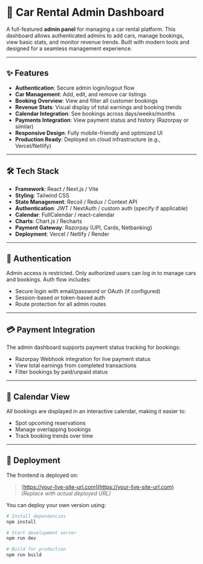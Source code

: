 # 🚗 Car Rental Admin Dashboard

A full-featured **admin panel** for managing a car rental platform. This dashboard allows authenticated admins to add cars, manage bookings, view basic stats, and monitor revenue trends. Built with modern tools and designed for a seamless management experience.

---

## ✨ Features

- **Authentication**: Secure admin login/logout flow
- **Car Management**: Add, edit, and remove car listings
- **Booking Overview**: View and filter all customer bookings
- **Revenue Stats**: Visual display of total earnings and booking trends
- **Calendar Integration**: See bookings across days/weeks/months
- **Payments Integration**: View payment status and history (Razorpay or similar)
- **Responsive Design**: Fully mobile-friendly and optimized UI
- **Production Ready**: Deployed on cloud infrastructure (e.g., Vercel/Netlify)

---

## 🛠️ Tech Stack

- **Framework**: React / Next.js / Vite  
- **Styling**: Tailwind CSS  
- **State Management**: Recoil / Redux / Context API  
- **Authentication**: JWT / NextAuth / custom auth (specify if applicable)  
- **Calendar**: FullCalendar / react-calendar  
- **Charts**: Chart.js / Recharts  
- **Payment Gateway**: Razorpay (UPI, Cards, Netbanking)  
- **Deployment**: Vercel / Netlify / Render

---

## 🔐 Authentication

Admin access is restricted. Only authorized users can log in to manage cars and bookings. Auth flow includes:

- Secure login with email/password or OAuth (if configured)
- Session-based or token-based auth
- Route protection for all admin routes

---

## 💳 Payment Integration

The admin dashboard supports payment status tracking for bookings:

- Razorpay Webhook integration for live payment status
- View total earnings from completed transactions
- Filter bookings by paid/unpaid status

---

## 📅 Calendar View

All bookings are displayed in an interactive calendar, making it easier to:

- Spot upcoming reservations
- Manage overlapping bookings
- Track booking trends over time

---

## 🚀 Deployment

The frontend is deployed on:

> [https://your-live-site-url.com](https://your-live-site-url.com)  
> *(Replace with actual deployed URL)*

You can deploy your own version using:

```bash
# Install dependencies
npm install

# Start development server
npm run dev

# Build for production
npm run build

